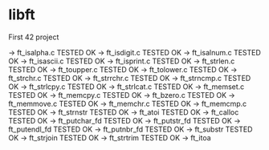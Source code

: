# libft
First 42 project

-> ft_isalpha.c  TESTED OK
-> ft_isdigit.c  TESTED OK
-> ft_isalnum.c TESTED OK
-> ft_isascii.c TESTED OK
-> ft_isprint.c	TESTED OK
-> ft_strlen.c  TESTED OK
-> ft_toupper.c  TESTED OK
-> ft_tolower.c  TESTED OK
-> ft_strchr.c  TESTED OK
-> ft_strrchr.c TESTED OK
-> ft_strncmp.c TESTED OK
-> ft_strlcpy.c  TESTED OK
-> ft_strlcat.c TESTED OK
-> ft_memset.c TESTED OK
-> ft_memcpy.c TESTED OK
-> ft_bzero.c TESTED OK
-> ft_memmove.c TESTED OK
-> ft_memchr.c TESTED OK
-> ft_memcmp.c TESTED OK
-> ft_strnstr  TESTED OK
-> ft_atoi TESTED OK
-> ft_calloc TESTED OK
-> ft_putchar_fd TESTED OK
-> ft_putstr_fd TESTED OK
-> ft_putendl_fd TESTED OK
-> ft_putnbr_fd TESTED OK
-> ft_substr TESTED OK
-> ft_strjoin TESTED OK
-> ft_strtrim TESTED OK
-> ft_itoa 

